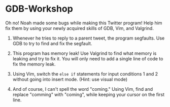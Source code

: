 # GDB-Workshop

Oh no!  Noah made some bugs while making this Twitter program!  Help him fix them by using your newly acquired skills of GDB, Vim, and Valgrind.  

1. Whenever he tries to reply to a parent tweet, the program segfaults.  Use GDB to try to find and fix the segfault.  

2. This program has memory leak!  Use Valgrind to find what memory is leaking and try to fix it.  You will only need to add a single line of code to fix the memory leak.

3.  Using Vim, switch the `else if` statements for input conditions 1 and 2 without going into insert mode. (Hint: use visual mode)

4. And of course, I can't spell the word "coming."  Using Vim, find and replace "comming" with "coming", while keeping your cursor on the first line.